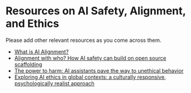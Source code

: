 # Resources on AI Safety, Alignment, and Ethics

Please add other relevant resources as you come across them.

* [What is AI Alignment?](https://research.ibm.com/blog/what-is-alignment-ai)
* [Alignment with who? How AI safety can build on open source scaffolding](https://sunnydeveloper.com/alignment-with-who-how-ai-safety-can-build-on-open-source-scaffolding/)
* [The power to harm: AI assistants pave the way to unethical behavior](https://www.sciencedirect.com/science/article/abs/pii/S2352250X22001014?via%3Dihub)
* [Exploring AI ethics in global contexts: a culturally responsive, psychologically realist approach](https://link.springer.com/article/10.1007/s43681-025-00821-6)

